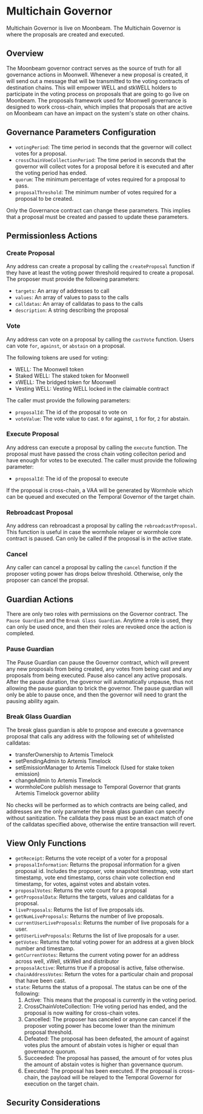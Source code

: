 # Multichain Governor

Multichain Governor is live on Moonbeam. The Multichain Governor is where the
proposals are created and executed.

## Overview

The Moonbeam governor contract serves as the source of truth for all governance
actions in Moonwell. Whenever a new proposal is created, it will send out a
message that will be transmitted to the voting contracts of destination chains.
This will empower WELL and stkWELL holders to participate in the voting process
on proposals that are going to go live on Moonbeam. The proposals framework used
for Moonwell governance is designed to work cross-chain, which implies that
proposals that are active on Moonbeam can have an impact on the system's state
on other chains.

## Governance Parameters Configuration

- `votingPeriod`: The time period in seconds that the governor will collect
  votes for a proposal.
- `crossChainVoeCollectionPeriod`: The time period in seconds that the governor
  will collect votes for a proposal before it is executed and after the voting
  period has ended.
- `quorum`: The minimum percentage of votes required for a proposal to pass.
- `proposalThreshold`: The minimum number of votes required for a proposal to be
  created.

Only the Governance contract can change these parameters. This implies that a
proposal must be created and passed to update these parameters.

## Permissionless Actions

### Create Proposal

Any address can create a proposal by calling the `createProposal` function if
they have at least the voting power threshold required to create a proposal. The
proposer must provide the following parameters:

- `targets`: An array of addresses to call
- `values`: An array of values to pass to the calls
- `calldatas`: An array of calldatas to pass to the calls
- `description`: A string describing the proposal

### Vote

Any address can vote on a proposal by calling the `castVote` function. Users can
vote `for`, `against`, or `abstain` on a proposal.

The following tokens are used for voting:

- WELL: The Moonwell token
- Staked WELL: The staked token for Moonwell
- xWELL: The bridged token for Moonwell
- Vesting WELL: Vesting WELL locked in the claimable contract

The caller must provide the following parameters:

- `proposalId`: The id of the proposal to vote on
- `voteValue`: The vote value to cast. `0` for against, `1` for for, `2` for
  abstain.

### Execute Proposal

Any address can execute a proposal by calling the `execute` function. The
proposal must have passed the cross chain voting colleciton period and have
enough for votes to be executed. The caller must provide the following
parameter:

- `proposalId`: The id of the proposal to execute

If the proposal is cross-chain, a VAA will be generated by Wormhole which can be
queued and executed on the Temporal Governor of the target chain.

### Rebroadcast Proposal

Any address can rebroadcast a proposal by calling the `rebroadcastProposal`.
This function is useful in case the wormhole relayer or wormhole core contract
is paused. Can only be called if the proposal is in the active state.

### Cancel

Any caller can cancel a proposal by calling the `cancel` function if the
proposer voting power has drops below threshold. Otherwise, only the proposer
can cancel the propsal.

## Guardian Actions

There are only two roles with permissions on the Governor contract. The
`Pause Guardian` and the `Break Glass Guardian`. Anytime a role is used, they
can only be used once, and then their roles are revoked once the action is
completed.

### Pause Guardian

The Pause Guardian can pause the Governor contract, which will prevent any new
proposals from being created, any votes from being cast and any proposals from
being executed. Pause also cancel any active proposals. After the pause
duration, the governor will automatically unpause, thus not allowing the pause
guardian to brick the governor. The pause guardian will only be able to pause
once, and then the governor will need to grant the pausing ability again.

### Break Glass Guardian

The break glass guardian is able to propose and execute a governance proposal
that calls any address with the following set of whitelisted calldatas:

- transferOwnership to Artemis Timelock
- setPendingAdmin to Artemis Timelock
- setEmissionManager to Artemis Timelock (Used for stake token emission)
- changeAdmin to Artemis Timelock
- wormholeCore publish message to Temporal Governor that grants Artemis Timelock
  governor ability

No checks will be performed as to which contracts are being called, and
addresses are the only parameter the break glass guardian can specify without
sanitization. The calldata they pass must be an exact match of one of the
calldatas specified above, otherwise the entire transaction will revert.

## View Only Functions

- `getReceipt`: Returns the vote receipt of a voter for a proposal
- `proposalInformation`: Returns the proposal information for a given proposal
  id. Includes the proposer, vote snapshot timestmap, vote start timestamp, vote
  end timestamp, corss chain vote collection end timestamp, for votes, against
  votes and abstain votes.
- `proposalVotes`: Returns the vote count for a proposal
- `getProposalData`: Returns the targets, values and calldatas for a proposal.
- `liveProposals`: Returns the list of live proposals ids.
- `getNumLiveProposals`: Returns the number of live proposals.
- `currentUserLiveProposals`: Returns the number of live proposals for a user.
- `getUserLiveProposals`: Returns the list of live proposals for a user.
- `getVotes`: Returns the total voting power for an address at a given block
  number and timestamp.
- `getCurrentVotes`: Returns the current voting power for an address across
  well, xWell, stkWell and distributor
- `proposalActive`: Returns true if a proposal is active, false otherwise.
- `chainAddressVotes`: Return the votes for a particular chain and proposal that
  have been cast.
- `state`: Returns the status of a proposal. The status can be one of the
  following:
  1. Active: This means that the proposal is currently in the voting period.
  2. CrossChainVoteCollection: THe voting period has ended, and the proposal is
     now waiting for cross-chain votes.
  3. Cancelled: The proposer has canceled or anyone can cancel if the proposer
     voting power has become lower than the minimum proposal threshold.
  4. Defeated: The proposal has been defeated, the amount of against votes plus
     the amount of abstain votes is higher or equal than governance quorum.
  5. Succeeded: The proposal has passed, the amount of for votes plus the amount
     of abstain votes is higher than governance quorum.
  6. Executed: The proposal has been executed. If the proposal is cross-chain,
     the payload will be relayed to the Temporal Governor for execution on the
     target chain.

## Security Considerations
